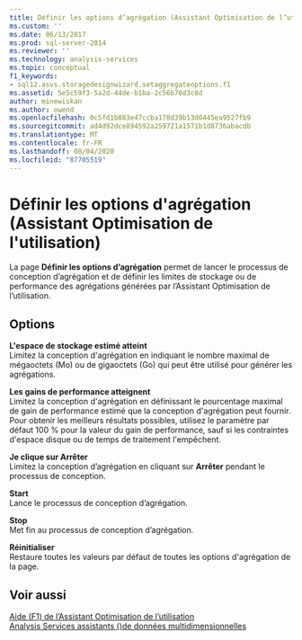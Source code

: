 ```yaml
---
title: Définir les options d’agrégation (Assistant Optimisation de l’utilisation) | Microsoft Docs
ms.custom: ''
ms.date: 06/13/2017
ms.prod: sql-server-2014
ms.reviewer: ''
ms.technology: analysis-services
ms.topic: conceptual
f1_keywords:
- sql12.asvs.storagedesignwizard.setaggregateoptions.f1
ms.assetid: 5e5c59f3-5a2d-44de-b1ba-2c56b76d3c8d
author: minewiskan
ms.author: owend
ms.openlocfilehash: 0c5fd1b883e47ccba178d39b13d0445ea9527fb9
ms.sourcegitcommit: ad4d92dce894592a259721a1571b1d8736abacdb
ms.translationtype: MT
ms.contentlocale: fr-FR
ms.lasthandoff: 08/04/2020
ms.locfileid: "87705519"
---
```

# <a name="set-aggregation-options-usage-based-optimization-wizard"></a>Définir les options d'agrégation (Assistant Optimisation de l'utilisation)
  La page **Définir les options d’agrégation** permet de lancer le processus de conception d’agrégation et de définir les limites de stockage ou de performance des agrégations générées par l’Assistant Optimisation de l’utilisation.  
  
## <a name="options"></a>Options  
 **L'espace de stockage estimé atteint**  
 Limitez la conception d'agrégation en indiquant le nombre maximal de mégaoctets (Mo) ou de gigaoctets (Go) qui peut être utilisé pour générer les agrégations.  
  
 **Les gains de performance atteignent**  
 Limitez la conception d'agrégation en définissant le pourcentage maximal de gain de performance estimé que la conception d'agrégation peut fournir. Pour obtenir les meilleurs résultats possibles, utilisez le paramètre par défaut 100 % pour la valeur du gain de performance, sauf si les contraintes d'espace disque ou de temps de traitement l'empêchent.  
  
 **Je clique sur Arrêter**  
 Limitez la conception d’agrégation en cliquant sur **Arrêter** pendant le processus de conception.  
  
 **Start**  
 Lance le processus de conception d’agrégation.  
  
 **Stop**  
 Met fin au processus de conception d’agrégation.  
  
 **Réinitialiser**  
 Restaure toutes les valeurs par défaut de toutes les options d'agrégation de la page.  
  
## <a name="see-also"></a>Voir aussi  
 [Aide (F1) de l’Assistant Optimisation de l’utilisation](usage-based-optimization-wizard-f1-help.md)   
 [Analysis Services assistants &#40;&#41;de données multidimensionnelles](analysis-services-wizards-multidimensional-data.md)  
  
  
